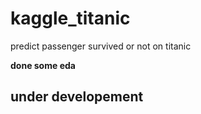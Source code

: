 # kaggle_titanic
predict passenger survived or not on titanic

**done some eda**
## under developement
